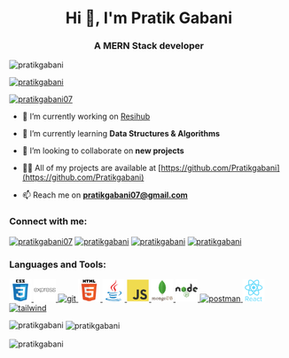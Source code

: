 <h1 align="center">Hi 👋, I'm Pratik Gabani</h1>
<h3 align="center">A MERN Stack developer</h3>

<p align="left"> <img src="https://komarev.com/ghpvc/?username=pratikgabani&label=Profile%20views&color=0e75b6&style=flat" alt="pratikgabani" /> </p>

<p align="left"> <a href="https://github.com/ryo-ma/github-profile-trophy"><img src="https://github-profile-trophy.vercel.app/?username=pratikgabani" alt="pratikgabani" /></a> </p>

<p align="left"> <a href="https://twitter.com/pratikgabani07" target="blank"><img src="https://img.shields.io/twitter/follow/pratikgabani07?logo=twitter&style=for-the-badge" alt="pratikgabani07" /></a> </p>

- 🔭 I’m currently working on [Resihub](https://resi-hub.onrender.com)

- 🌱 I’m currently learning **Data Structures & Algorithms**

- 👯 I’m looking to collaborate on **new projects**

- 👨‍💻 All of my projects are available at [https://github.com/Pratikgabani](https://github.com/Pratikgabani)

- 📫 Reach me on **pratikgabani07@gmail.com**

<h3 align="left">Connect with me:</h3>
<p align="left">
<a href="https://twitter.com/pratikgabani07" target="blank"><img align="center" src="https://raw.githubusercontent.com/rahuldkjain/github-profile-readme-generator/master/src/images/icons/Social/twitter.svg" alt="pratikgabani07" height="30" width="40" /></a>
<a href="https://linkedin.com/in/pratikgabani" target="blank"><img align="center" src="https://raw.githubusercontent.com/rahuldkjain/github-profile-readme-generator/master/src/images/icons/Social/linked-in-alt.svg" alt="pratikgabani" height="30" width="40" /></a>
<a href="https://www.leetcode.com/pratikgabani" target="blank"><img align="center" src="https://raw.githubusercontent.com/rahuldkjain/github-profile-readme-generator/master/src/images/icons/Social/leet-code.svg" alt="pratikgabani" height="30" width="40" /></a>
<a href="https://auth.geeksforgeeks.org/user/pratikgabani" target="blank"><img align="center" src="https://raw.githubusercontent.com/rahuldkjain/github-profile-readme-generator/master/src/images/icons/Social/geeks-for-geeks.svg" alt="pratikgabani" height="30" width="40" /></a>
</p>

<h3 align="left">Languages and Tools:</h3>
<p align="left"> <a href="https://www.w3schools.com/css/" target="_blank" rel="noreferrer"> <img src="https://raw.githubusercontent.com/devicons/devicon/master/icons/css3/css3-original-wordmark.svg" alt="css3" width="40" height="40"/> </a> <a href="https://expressjs.com" target="_blank" rel="noreferrer"> <img src="https://raw.githubusercontent.com/devicons/devicon/master/icons/express/express-original-wordmark.svg" alt="express" width="40" height="40"/> </a> <a href="https://git-scm.com/" target="_blank" rel="noreferrer"> <img src="https://www.vectorlogo.zone/logos/git-scm/git-scm-icon.svg" alt="git" width="40" height="40"/> </a> <a href="https://www.w3.org/html/" target="_blank" rel="noreferrer"> <img src="https://raw.githubusercontent.com/devicons/devicon/master/icons/html5/html5-original-wordmark.svg" alt="html5" width="40" height="40"/> </a> <a href="https://www.java.com" target="_blank" rel="noreferrer"> <img src="https://raw.githubusercontent.com/devicons/devicon/master/icons/java/java-original.svg" alt="java" width="40" height="40"/> </a> <a href="https://developer.mozilla.org/en-US/docs/Web/JavaScript" target="_blank" rel="noreferrer"> <img src="https://raw.githubusercontent.com/devicons/devicon/master/icons/javascript/javascript-original.svg" alt="javascript" width="40" height="40"/> </a> <a href="https://www.mongodb.com/" target="_blank" rel="noreferrer"> <img src="https://raw.githubusercontent.com/devicons/devicon/master/icons/mongodb/mongodb-original-wordmark.svg" alt="mongodb" width="40" height="40"/> </a> <a href="https://nodejs.org" target="_blank" rel="noreferrer"> <img src="https://raw.githubusercontent.com/devicons/devicon/master/icons/nodejs/nodejs-original-wordmark.svg" alt="nodejs" width="40" height="40"/> </a> <a href="https://postman.com" target="_blank" rel="noreferrer"> <img src="https://www.vectorlogo.zone/logos/getpostman/getpostman-icon.svg" alt="postman" width="40" height="40"/> </a> <a href="https://reactjs.org/" target="_blank" rel="noreferrer"> <img src="https://raw.githubusercontent.com/devicons/devicon/master/icons/react/react-original-wordmark.svg" alt="react" width="40" height="40"/> </a> <a href="https://tailwindcss.com/" target="_blank" rel="noreferrer"> <img src="https://www.vectorlogo.zone/logos/tailwindcss/tailwindcss-icon.svg" alt="tailwind" width="40" height="40"/> </a> </p>

<p><img align="left" src="https://github-readme-stats.vercel.app/api/top-langs?username=pratikgabani&show_icons=true&locale=en&layout=compact" alt="pratikgabani" /></p>

<p>&nbsp;<img align="center" src="https://github-readme-stats.vercel.app/api?username=pratikgabani&show_icons=true&locale=en" alt="pratikgabani" /></p>

<p><img align="center" src="https://github-readme-streak-stats.herokuapp.com/?user=pratikgabani&" alt="pratikgabani" /></p>

